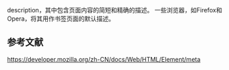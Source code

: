 description，其中包含页面内容的简短和精确的描述。 一些浏览器，如Firefox和Opera，将其用作书签页面的默认描述。

## 参考文献

https://developer.mozilla.org/zh-CN/docs/Web/HTML/Element/meta